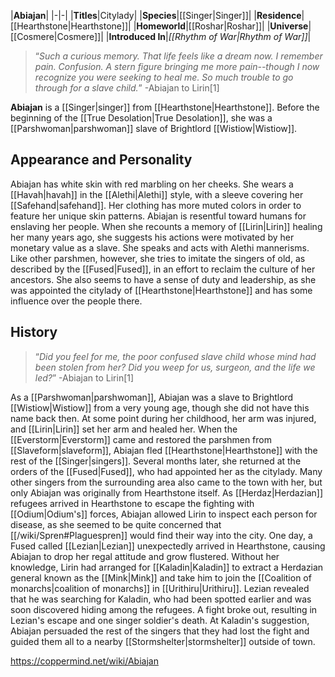 |**Abiajan**|
|-|-|
|**Titles**|Citylady|
|**Species**|[[Singer\|Singer]]|
|**Residence**|[[Hearthstone\|Hearthstone]]|
|**Homeworld**|[[Roshar\|Roshar]]|
|**Universe**|[[Cosmere\|Cosmere]]|
|**Introduced In**|*[[Rhythm of War\|Rhythm of War]]*|

>“*Such a curious memory. That life feels like a dream now. I remember pain. Confusion. A stern figure bringing me more pain--though I now recognize you were seeking to heal me. So much trouble to go through for a slave child.*”
\-Abiajan to Lirin[1]

**Abiajan** is a [[Singer\|singer]] from [[Hearthstone\|Hearthstone]]. Before the beginning of the [[True Desolation\|True Desolation]], she was a [[Parshwoman\|parshwoman]] slave of Brightlord [[Wistiow\|Wistiow]].

## Appearance and Personality
Abiajan has white skin with red marbling on her cheeks. She wears a [[Havah\|havah]] in the [[Alethi\|Alethi]] style, with a sleeve covering her [[Safehand\|safehand]]. Her clothing has more muted colors in order to feature her unique skin patterns.
Abiajan is resentful toward humans for enslaving her people. When she recounts a memory of [[Lirin\|Lirin]] healing her many years ago, she suggests his actions were motivated by her monetary value as a slave. She speaks and acts with Alethi mannerisms. Like other parshmen, however, she tries to imitate the singers of old, as described by the [[Fused\|Fused]], in an effort to reclaim the culture of her ancestors. She also seems to have a sense of duty and leadership, as she was appointed the citylady of [[Hearthstone\|Hearthstone]] and has some influence over the people there.

## History
>“*Did you feel for me, the poor confused slave child whose mind had been stolen from her? Did you weep for us, surgeon, and the life we led?*”
\-Abiajan to Lirin[1]


As a [[Parshwoman\|parshwoman]], Abiajan was a slave to Brightlord [[Wistiow\|Wistiow]] from a very young age, though she did not have this name back then. At some point during her childhood, her arm was injured, and [[Lirin\|Lirin]] set her arm and healed her.
When the [[Everstorm\|Everstorm]] came and restored the parshmen from [[Slaveform\|slaveform]], Abiajan fled [[Hearthstone\|Hearthstone]] with the rest of the [[Singer\|singers]]. Several months later, she returned at the orders of the [[Fused\|Fused]], who had appointed her as the citylady. Many other singers from the surrounding area also came to the town with her, but only Abiajan was originally from Hearthstone itself.
As [[Herdaz\|Herdazian]] refugees arrived in Hearthstone to escape the fighting with [[Odium\|Odium's]] forces, Abiajan allowed Lirin to inspect each person for disease, as she seemed to be quite concerned that [[/wiki/Spren#Plaguespren]] would find their way into the city. One day, a Fused called [[Lezian\|Lezian]] unexpectedly arrived in Hearthstone, causing Abiajan to drop her regal attitude and grow flustered. Without her knowledge, Lirin had arranged for [[Kaladin\|Kaladin]] to extract a Herdazian general known as the [[Mink\|Mink]] and take him to join the [[Coalition of monarchs\|coalition of monarchs]] in [[Urithiru\|Urithiru]]. Lezian revealed that he was searching for Kaladin, who had been spotted earlier and was soon discovered hiding among the refugees. A fight broke out, resulting in Lezian's escape and one singer soldier's death. At Kaladin's suggestion, Abiajan persuaded the rest of the singers that they had lost the fight and guided them all to a nearby [[Stormshelter\|stormshelter]] outside of town.



https://coppermind.net/wiki/Abiajan